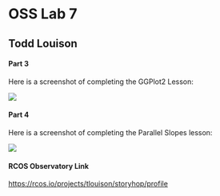 # OSS Lab 7

## Todd Louison

#### Part 3

Here is a screenshot of completing the GGPlot2 Lesson:

![](/Users/todd/Documents/School/Junior/S2/OSS/Labs/Lab7/finishedGGPlot.png)

#### Part 4

Here is a screenshot of completing the Parallel Slopes lesson:

![](/Users/todd/Documents/School/Junior/S2/OSS/Labs/Lab7/finishedParallel.png)



#### RCOS Observatory Link

<https://rcos.io/projects/tlouison/storyhop/profile>

